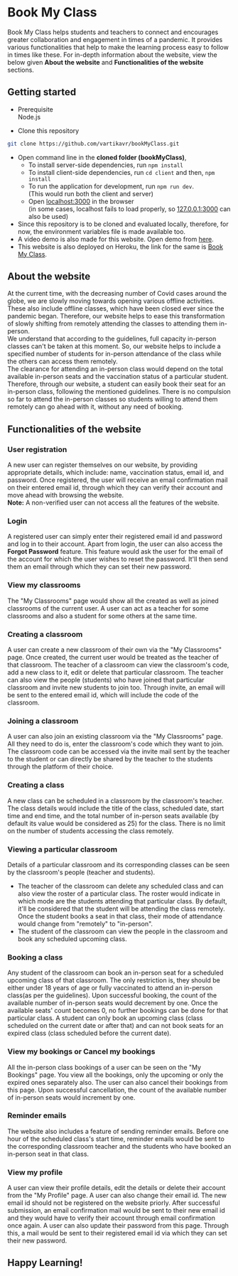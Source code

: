 # Book My Class

Book My Class helps students and teachers to connect and encourages greater collaboration and engagement in times of a pandemic. It provides various functionalities that help to make the learning process easy to follow in times like these. For in-depth information about the website, view the below given <strong>About the website</strong> and <strong>Functionalities of the website</strong> sections.

## Getting started

- Prerequisite <br/>
  Node.js

- Clone this repository <br/>

```bash
git clone https://github.com/vartikavr/bookMyClass.git
```

- Open command line in the <strong>cloned folder (bookMyClass)</strong>,
  - To install server-side dependencies, run `npm install`
  - To install client-side dependencies, run
    `cd client` and then, `npm install`
  - To run the application for development, run `npm run dev`. <br/>
    (This would run both the client and server)
  - Open [localhost:3000](http://localhost:3000/) in the browser <br/>
    (in some cases, localhost fails to load properly, so [127.0.0.1:3000](http://127.0.0.1:3000) can also be used)
- Since this repository is to be cloned and evaluated locally, therefore, for now, the environment variables file is made available too.
- A video demo is also made for this website. Open demo from [here](https://youtu.be/97zehQlWLmc).
- This website is also deployed on Heroku, the link for the same is [Book My Class](https://immense-spire-21650.herokuapp.com/).

## About the website

At the current time, with the decreasing number of Covid cases around the globe, we are slowly moving towards opening various offline activities. These also include offline classes, which have been closed ever since the pandemic began. Therefore, our website helps to ease this transformation of slowly shifting from remotely attending the classes to attending them in-person. <br />
We understand that according to the guidelines, full capacity in-person classes can't be taken at this moment. So, our website helps to include a specified number of students for in-person attendance of the class while the others can access them remotely. <br />
The clearance for attending an in-person class would depend on the total available in-person seats and the vaccination status of a particular student. Therefore, through our website, a student can easily book their seat for an in-person class, following the mentioned guidelines. There is no compulsion so far to attend the in-person classes so students willing to attend them remotely can go ahead with it, without any need of booking.

## Functionalities of the website

### User registration

A new user can register themselves on our website, by providing appropriate details, which include: name, vaccination status, email id, and password. Once registered, the user will receive an email confirmation mail on their entered email id, through which they can verify their account and move ahead with browsing the website. <br />
<strong>Note:</strong> A non-verified user can not access all the features of the website.

### Login

A registered user can simply enter their registered email id and password and log in to their account. Apart from login, the user can also access the <strong>Forgot Password</strong> feature. This feature would ask the user for the email of the account for which the user wishes to reset the password. It'll then send them an email through which they can set their new password.

### View my classrooms

The "My Classrooms" page would show all the created as well as joined classrooms of the current user. A user can act as a teacher for some classrooms and also a student for some others at the same time.

### Creating a classroom

A user can create a new classroom of their own via the "My Classrooms" page. Once created, the current user would be treated as the teacher of that classroom. The teacher of a classroom can view the classroom's code, add a new class to it, edit or delete that particular classroom. The teacher can also view the people (students) who have joined that particular classroom and invite new students to join too. Through invite, an email will be sent to the entered email id, which will include the code of the classroom.

### Joining a classroom

A user can also join an existing classroom via the "My Classrooms" page. All they need to do is, enter the classroom's code which they want to join. The classroom code can be accessed via the invite mail sent by the teacher to the student or can directly be shared by the teacher to the students through the platform of their choice.

### Creating a class

A new class can be scheduled in a classroom by the classroom's teacher. The class details would include the title of the class, scheduled date, start time and end time, and the total number of in-person seats available (by default its value would be considered as 25) for the class. There is no limit on the number of students accessing the class remotely.

### Viewing a particular classroom

Details of a particular classroom and its corresponding classes can be seen by the classroom's people (teacher and students).

- The teacher of the classroom can delete any scheduled class and can also view the roster of a particular class. The roster would indicate in which mode are the students attending that particular class. By default, it'll be considered that the student will be attending the class remotely. Once the student books a seat in that class, their mode of attendance would change from "remotely" to "in-person".
- The student of the classroom can view the people in the classroom and book any scheduled upcoming class.

### Booking a class

Any student of the classroom can book an in-person seat for a scheduled upcoming class of that classroom. The only restriction is, they should be either under 18 years of age or fully vaccinated to attend an in-person class(as per the guidelines). Upon successful booking, the count of the available number of in-person seats would decrement by one. Once the available seats' count becomes 0, no further bookings can be done for that particular class. A student can only book an upcoming class (class scheduled on the current date or after that) and can not book seats for an expired class (class scheduled before the current date).

### View my bookings or Cancel my bookings

All the in-person class bookings of a user can be seen on the "My Bookings" page. You view all the bookings, only the upcoming or only the expired ones separately also. The user can also cancel their bookings from this page. Upon successful cancellation, the count of the available number of in-person seats would increment by one.

### Reminder emails

The website also includes a feature of sending reminder emails. Before one hour of the scheduled class's start time, reminder emails would be sent to the corresponding classroom teacher and the students who have booked an in-person seat in that class.

### View my profile

A user can view their profile details, edit the details or delete their account from the "My Profile" page. A user can also change their email id. The new email id should not be registered on the website priorly. After successful submission, an email confirmation mail would be sent to their new email id and they would have to verify their account through email confirmation once again. A user can also update their password from this page. Through this, a mail would be sent to their registered email id via which they can set their new password.
<br/>

## Happy Learning!
